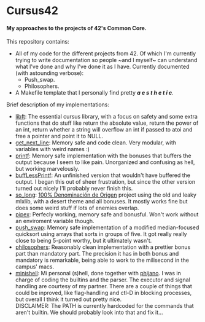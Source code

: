 # Cursus42
#### My approaches to the projects of 42's Common Core.

This repository contains:
- All of my code for the different projects from 42. Of which I'm currently trying to write documentation so people ~and I myself~ can understand what I've done and why I've done it as I have. Currently documented (with astounding verbose):
  - Push_swap.
  - Philosophers.
- A Makefile template that I personally find pretty **_a e s t h e t i c_**.

Brief description of my implementations:
- [libft](https://github.com/IcaroJam/Cursus42/tree/master/libft): The essential cursus library, with a focus on safety and some extra functions that do stuff like return the absolute value, return the power of an int, return whether a string will overflow an int if passed to atoi and free a pointer and point it to NULL.
- [get_next_line](https://github.com/IcaroJam/Cursus42/tree/master/get_next_line): Memory safe and code clean. Very modular, with variables with weird names :)
- [printf](https://github.com/IcaroJam/Cursus42/tree/master/printf): Memory safe implementation with the bonuses that buffers the output because I seem to like pain. Unorganized and confusing as hell, but working marvelously.
- [buffLessPrintf](https://github.com/IcaroJam/Cursus42/tree/master/buffLessPrintf%20%5BDead%20till%20further%20notice%5D): An unfinished version that wouldn't have buffered the output. I began this out of sheer frustration, but since the other version turned out nicely I'll probably never finish this.
- [so_long](https://github.com/IcaroJam/Cursus42/tree/master/so_long): [100% Denominación de Origen](https://en.wikipedia.org/wiki/Denominaci%C3%B3n_de_origen) project using the old and leaky mlxlib, with a desert theme and all bonuses. It mostly works fine but does some weird stuff if lots of enemies overlap.
- [pipex](https://github.com/IcaroJam/Cursus42/tree/master/pipex): Perfecly working, memory safe and bonusful. Won't work without an enviroment variable though.
- [push_swap](https://github.com/IcaroJam/Cursus42/tree/master/push_swap): Memory safe implementation of a modified median-focused quicksort using arrays that sorts in groups of five. It got really really close to being 5-point worthy, but it ultimately wasn't.
- [philosophers](https://github.com/IcaroJam/Cursus42/tree/master/philo): Reasonably clean implementation with a prettier bonus part than mandatory part. The precision it has in both bonus and mandatory is remarkable, being able to work to the milisecond in the campus' macs.
- [minishell](https://github.com/IcaroJam/Cursus42/tree/master/minishell): Mi personal (s)hell, done together with [phijano](https://github.com/phijano). I was in charge of coding the builtins and the parser. The executor and signal handling are courtesy of my partner. There are a couple of things that could be inproved, like flag-handling and ctl-D in blocking processes, but overall I think it turned out pretty nice.  
DISCLAIMER: The PATH is currently hardcoded for the commands that aren't builtin. We should probably look into that and fix it...
